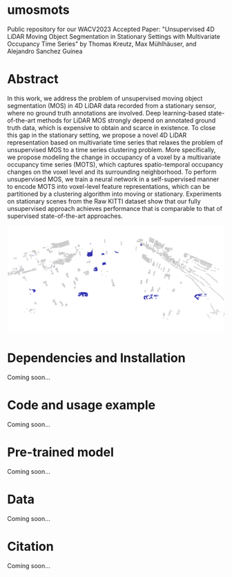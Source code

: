 # umosmots
Public repository for our WACV2023 Accepted Paper: "Unsupervised 4D LiDAR Moving Object Segmentation in Stationary Settings
with Multivariate Occupancy Time Series" by Thomas Kreutz, Max Mühlhäuser, and Alejandro Sanchez Guinea

# Abstract
In this work, we address the problem of unsupervised moving object segmentation (MOS) in 4D LiDAR data recorded from a stationary sensor, where no ground truth annotations are involved. Deep learning-based state-of-the-art methods for LiDAR MOS strongly depend on annotated ground truth data, which is expensive to obtain and scarce in existence.
To close this gap in the stationary setting, we propose a novel 4D LiDAR representation based on multivariate time series that relaxes the problem of unsupervised MOS to a time series clustering problem. More specifically, we propose modeling the change in occupancy of a voxel by a multivariate occupancy time series (MOTS), which captures spatio-temporal occupancy changes on the voxel level and its surrounding neighborhood. To perform unsupervised MOS, we train a neural network in a self-supervised manner to encode MOTS into voxel-level feature representations, which can be partitioned by a clustering algorithm into moving or stationary. Experiments on stationary scenes from the Raw KITTI dataset show that our fully unsupervised approach achieves performance that is comparable to that of supervised state-of-the-art approaches.

![alt text](https://github.com/thkreutz/umosmots/blob/main/demo.gif)

# Dependencies and Installation
Coming soon...

# Code and usage example
Coming soon...

# Pre-trained model
Coming soon...

# Data
Coming soon...

# Citation
Coming soon...
